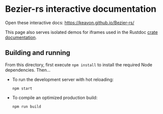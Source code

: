 # Bezier-rs interactive documentation

Open these interactive docs: <https://keavon.github.io/Bezier-rs/>

This page also serves isolated demos for iframes used in the Rustdoc [crate documentation](https://docs.rs/bezier-rs/latest/bezier_rs/).

## Building and running

From this directory, first execute `npm install` to install the required Node dependencies. Then...

- To run the development server with hot reloading:
  ```
  npm start
  ```
- To compile an optimized production build:
  ```
  npm run build
  ```
